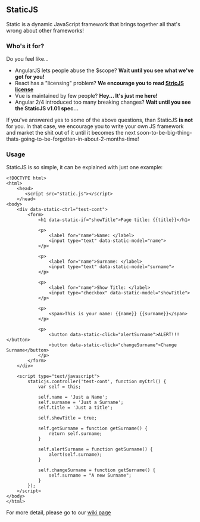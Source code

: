 ## StaticJS

Static is a dynamic JavaScript framework that brings together all that's wrong about other frameworks!

### Who's it for?

Do you feel like...

- AngularJS lets people abuse the $scope? **Wait until you see what we've got for you!**
- React has a "licensing" problem? **We encourage you to read [StricJS license](https://github.com/static-org/staticjs/blob/master/LICENSE.md)**
- Vue is maintained by few people? **Hey... It's just me here!**
- Angular 2/4 introduced too many breaking changes? **Wait until you see the StaticJS v1.01 spec...**

If you've answered yes to some of the above questions, than StaticJS **is not** for you. In that case, we encourage you to write your own JS framework and market the shit out of it until it becomes the next soon-to-be-big-thing-thats-going-to-be-forgotten-in-about-2-months-time!

### Usage

StaticJS is so simple, it can be explained with just one example:
```
<!DOCTYPE html>
<html>
    <head>
       <script src="static.js"></script>
    </head>
<body>
    <div data-static-ctrl="test-cont">
        <form>
            <h1 data-static-if="showTitle">Page title: {{title}}</h1>
            
            <p>
                <label for="name">Name: </label>
                <input type="text" data-static-model="name">
            </p>
            
            <p>
                <label for="name">Surname: </label>
                <input type="text" data-static-model="surname">
            </p>
            
            <p>
                <label for="name">Show Title: </label>
                <input type="checkbox" data-static-model="showTitle">
            </p>
            
            <p>
                <span>This is your name: {{name}} {{surname}}</span>
            </p>
            
            <p>
                <button data-static-click="alertSurname">ALERT!!!</button>
                <button data-static-click="changeSurname">Change Surname</button>
            </p>
        </form>
    </div>

    <script type="text/javascript">
        staticjs.controller('test-cont', function myCtrl() {
            var self = this;

            self.name = 'Just a Name';
            self.surname = 'Just a Surname';
            self.title = 'Just a title';

            self.showTitle = true;

            self.getSurname = function getSurname() {
                return self.surname;
            }

            self.alertSurname = function getSurname() {
                alert(self.surname);
            }

            self.changeSurname = function getSurname() {
                self.surname = "A new Surname";
            }
        });
    </script>
</body>
</html>

```

For more detail, please go to our [wiki page](https://github.com/static-org/staticjs/wiki/Usage)
